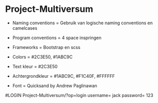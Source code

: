 # Project-Multiversum
- Naming conventions = Gebruik van logische naming conventions en camelcases
- Program conventions = 4 space inspringen

- Frameworks = Bootstrap en scss
- Colors = #2C3E50, #1ABC9C
- Text kleur = #2C3E50
- Achtergrondkleur = #1ABC9C, #F1C40F, #FFFFFF
- Font = Quicksand by Andrew Paglinawan

#LOGIN
Project-Multiversum/?op=login
username= jack
password= 123

